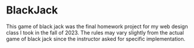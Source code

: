 # BlackJack
This game of black jack was the final homework project for my web design class I took in the fall of 2023.
The rules may vary slightly from the actual game of black jack since the instructor asked for specific implementation.
